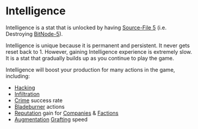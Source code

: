 # Intelligence

Intelligence is a stat that is unlocked by having [Source-File 5](sourcefiles.md) (i.e. Destroying [BitNode-5](bitnodes.md)).

Intelligence is unique because it is permanent and persistent.
It never gets reset back to 1.
However, gaining Intelligence experience is extremely slow.
It is a stat that gradually builds up as you continue to play the game.

Intelligence will boost your production for many actions in the game, including:

- [Hacking](../basic/hacking.md)
- [Infiltration](../basic/infiltration.md)
- [Crime](../basic/crimes.md) success rate
- [Bladeburner](bladeburners.md) actions
- [Reputation](../basic/reputation.md) gain for [Companies](../basic/companies.md) & [Factions](../basic/factions.md)
- [Augmentation](../basic/augmentations.md) [Grafting](grafting.md) speed
